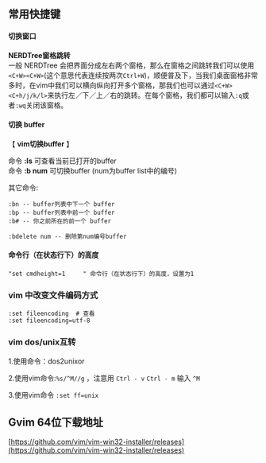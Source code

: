 ## 常用快捷键

#### 切换窗口



**NERDTree窗格跳转**  
一般 NERDTree 会把界面分成左右两个窗格，那么在窗格之间跳转我们可以使用`<C+W><C+W>`(这个意思代表连续按两次`Ctrl+W`)，顺便普及下，当我们桌面窗格非常多时，在vim中我们可以横向纵向打开多个窗格，那我们也可以通过`<C+W><C+h/j/k/l>`来执行左／下／上／右的跳转。在每个窗格，我们都可以输入`:q`或者`:wq`关闭该窗格。

#### 切换 buffer


【 **vim切换buffer** 】

命令 **:ls** 可查看当前已打开的buffer   
命令 **:b num** 可切换buffer (num为buffer list中的编号)   
  
其它命令:   

    :bn -- buffer列表中下一个 buffer   
    :bp -- buffer列表中前一个 buffer   
    :b# -- 你之前所在的前一个 buffer

    :bdelete num -- 删除第num编号buffer

####  命令行（在状态行下）的高度

    "set cmdheight=1     " 命令行（在状态行下）的高度，设置为1  


### vim 中改变文件编码方式

    :set fileencoding  # 查看
    :set fileencoding=utf-8

### vim dos/unix互转

1.使用命令：dos2unixor

2.使用vim命令:`%s/^M//g` ，注意用 `Ctrl - v`  `Ctrl - m` 输入 `^M`

3.使用vim命令 `:set ff=unix`


## Gvim 64位下载地址

[https://github.com/vim/vim-win32-installer/releases](https://github.com/vim/vim-win32-installer/releases)